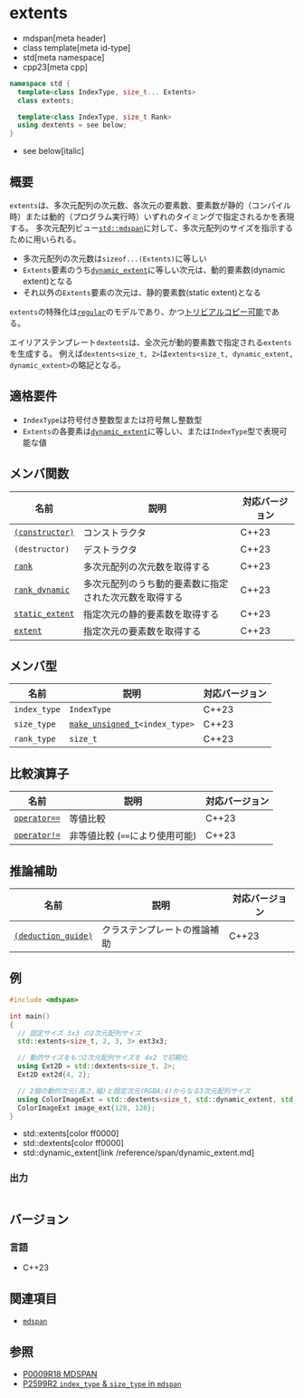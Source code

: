 # extents
* mdspan[meta header]
* class template[meta id-type]
* std[meta namespace]
* cpp23[meta cpp]

```cpp
namespace std {
  template<class IndexType, size_t... Extents>
  class extents;

  template<class IndexType, size_t Rank>
  using dextents = see below;
}
```
* see below[italic]

## 概要
`extents`は、多次元配列の次元数、各次元の要素数、要素数が静的（コンパイル時）または動的（プログラム実行時）いずれのタイミングで指定されるかを表現する。
多次元配列ビュー[`std::mdspan`](mdspan.md)に対して、多次元配列のサイズを指示するために用いられる。

- 多次元配列の次元数は`sizeof...(Extents)`に等しい
- `Extents`要素のうち[`dynamic_extent`](/reference/span/dynamic_extent.md)に等しい次元は、動的要素数(dynamic extent)となる
- それ以外の`Extents`要素の次元は、静的要素数(static extent)となる

`extents`の特殊化は[`regular`](/reference/concepts/regular.md)のモデルであり、かつ[トリビアルコピー可能](/reference/type_traits/is_trivially_copyable.md)である。

エイリアステンプレート`dextents`は、全次元が動的要素数で指定される`extents`を生成する。
例えば`dextents<size_t, 2>`は`extents<size_t, dynamic_extent, dynamic_extent>`の略記となる。


## 適格要件

- `IndexType`は符号付き整数型または符号無し整数型
- `Extents`の各要素は[`dynamic_extent`](/reference/span/dynamic_extent.md)に等しい、または`IndexType`型で表現可能な値


## メンバ関数

| 名前 | 説明 | 対応バージョン |
|------|------|----------------|
| [`(constructor)`](extents/op_constructor.md.nolink) | コンストラクタ | C++23 |
| `(destructor)`  | デストラクタ   | C++23 |
| [`rank`](extents/rank.md.nolink) | 多次元配列の次元数を取得する | C++23 |
| [`rank_dynamic`](extents/rank_dynamic.md.nolink) | 多次元配列のうち動的要素数に指定された次元数を取得する | C++23 |
| [`static_extent`](extents/static_extent.md.nolink) | 指定次元の静的要素数を取得する | C++23 |
| [`extent`](extents/extent.md.nolink) | 指定次元の要素数を取得する | C++23 |


## メンバ型

| 名前 | 説明 | 対応バージョン |
|------|------|----------------|
| `index_type` | `IndexType` | C++23 |
| `size_type`  | [`make_unsigned_t`](/reference/type_traits/make_unsigned.md)`<index_type>` | C++23 |
| `rank_type`  | `size_t` | C++23 |


## 比較演算子

| 名前 | 説明 | 対応バージョン |
|------|------|----------------|
| [`operator==`](extents/op_equal.md.nolink) | 等値比較 | C++23 |
| [`operator!=`](extents/op_equal.md.nolink) | 非等値比較 (`==`により使用可能) | C++23 |


## 推論補助

| 名前 | 説明 | 対応バージョン |
|------|------|----------------|
| [`(deduction_guide)`](extents/op_deduction_guide.md.nolink) | クラステンプレートの推論補助 | C++23 |


## 例
```cpp example
#include <mdspan>

int main()
{
  // 固定サイズ 3x3 の2次元配列サイズ
  std::extents<size_t, 2, 3, 3> ext3x3;

  // 動的サイズをもつ2次元配列サイズを 4x2 で初期化
  using Ext2D = std::dextents<size_t, 2>;
  Ext2D ext2d{4, 2};

  // 2個の動的次元(高さ,幅)と固定次元(RGBA;4)からなる3次元配列サイズ
  using ColorImageExt = std::dextents<size_t, std::dynamic_extent, std::dynamic_extent, 4>;
  ColorImageExt image_ext{128, 128};
}
```
* std::extents[color ff0000]
* std::dextents[color ff0000]
* std::dynamic_extent[link /reference/span/dynamic_extent.md]

### 出力
```
```


## バージョン
### 言語
- C++23


## 関連項目
- [`mdspan`](mdspan.md)


## 参照
- [P0009R18 MDSPAN](https://www.open-std.org/jtc1/sc22/wg21/docs/papers/2022/p0009r18.html)
- [P2599R2 `index_type` & `size_type` in `mdspan`](https://www.open-std.org/jtc1/sc22/wg21/docs/papers/2022/p2599r2.pdf)
